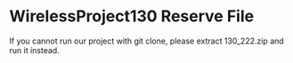 # WirelessProject130 Reserve File

If you cannot run our project with git clone, please extract 130_222.zip and run it instead.
